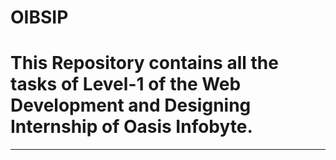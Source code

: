 # OIBSIP
<h1>This Repository contains all the tasks of Level-1 of the Web Development and Designing Internship of Oasis Infobyte.</h1> <hr>
<a href=""></a>
<a href=""></a>
<a href=""></a>
